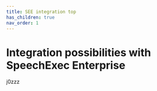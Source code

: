 ```yaml
---
title: SEE integration top
has_children: true
nav_order: 1
---
```

# Integration possibilities with SpeechExec Enterprise
j0zzz
